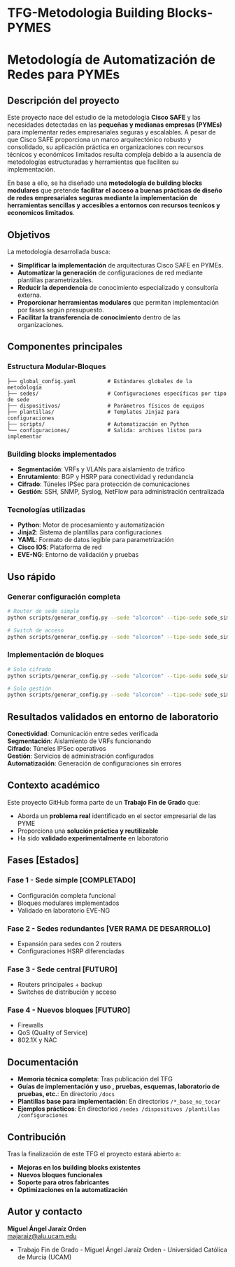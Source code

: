# TFG-Metodologia Building Blocks-PYMES
# Metodología de Automatización de Redes para PYMEs

## Descripción del proyecto

Este proyecto nace del estudio de la metodología **Cisco SAFE** y las necesidades detectadas en las **pequeñas y medianas empresas (PYMEs)** para implementar redes empresariales seguras y escalables.
A pesar de que Cisco SAFE proporciona un marco arquitectónico robusto  y consolidado, su aplicación práctica en organizaciones con recursos técnicos y económicos limitados resulta compleja debido a la ausencia de metodologías estructuradas y herramientas que faciliten su implementación.

En base a ello, se ha diseñado una **metodología de building blocks modulares** que pretende **facilitar el acceso a buenas prácticas de diseño de redes empresariales seguras mediante la implementación de herramientas sencillas y accesibles a entornos con recursos tecnicos y economicos limitados**.

## Objetivos

La metodología desarrollada busca:

- **Simplificar la implementación** de arquitecturas Cisco SAFE en PYMEs.
- **Automatizar la generación** de configuraciones de red mediante plantillas parametrizables.
- **Reducir la dependencia** de conocimiento especializado y consultoría externa.
- **Proporcionar herramientas modulares** que permitan implementación por fases según presupuesto.
- **Facilitar la transferencia de conocimiento** dentro de las organizaciones.

## Componentes principales

### Estructura Modular-Bloques
```
├── global_config.yaml          # Estándares globales de la metodología
├── sedes/                      # Configuraciones específicas por tipo de sede
├── dispositivos/               # Parámetros físicos de equipos
├── plantillas/                 # Templates Jinja2 para configuraciones
├── scripts/                    # Automatización en Python
└── configuraciones/            # Salida: archivos listos para implementar
```

### Building blocks implementados

- **Segmentación**: VRFs y VLANs para aislamiento de tráfico
- **Enrutamiento**: BGP y HSRP para conectividad y redundancia
- **Cifrado**: Túneles IPSec para protección de comunicaciones
- **Gestión**: SSH, SNMP, Syslog, NetFlow para administración centralizada

### Tecnologías utilizadas

- **Python**: Motor de procesamiento y automatización
- **Jinja2**: Sistema de plantillas para configuraciones
- **YAML**: Formato de datos legible para parametrización
- **Cisco IOS**: Plataforma de red 
- **EVE-NG**: Entorno de validación y pruebas

## Uso rápido

### Generar configuración completa
```bash
# Router de sede simple
python scripts/generar_config.py --sede "alcorcon" --tipo-sede sede_simple --dispositivo router_simple

# Switch de acceso
python scripts/generar_config.py --sede "alcorcon" --tipo-sede sede_simple --dispositivo switch_acceso_simple
```

### Implementación de bloques 
```bash
# Solo cifrado
python scripts/generar_config.py --sede "alcorcon" --tipo-sede sede_simple --dispositivo router_simple --bloque-cifrado

# Solo gestión
python scripts/generar_config.py --sede "alcorcon" --tipo-sede sede_simple --dispositivo router_simple --bloque-gestion
```

## Resultados validados en entorno de laboratorio

**Conectividad**: Comunicación entre sedes verificada  
**Segmentación**: Aislamiento de VRFs funcionando  
**Cifrado**: Túneles IPSec operativos  
**Gestión**: Servicios de administración configurados  
**Automatización**: Generación de configuraciones sin errores  

## Contexto académico

Este proyecto GitHub forma parte de un **Trabajo Fin de Grado** que:

- Aborda un **problema real** identificado en el sector empresarial de las PYME
- Proporciona una **solución práctica y reutilizable** 
- Ha sido **validado experimentalmente** en laboratorio

## Fases [Estados]

### Fase 1 - Sede simple [COMPLETADO]
- Configuración completa funcional
- Bloques modulares implementados
- Validado en laboratorio EVE-NG

### Fase 2 - Sedes redundantes [VER RAMA DE DESARROLLO]
- Expansión para sedes con 2 routers
- Configuraciones HSRP diferenciadas

### Fase 3 - Sede central [FUTURO]
- Routers principales + backup
- Switches de distribución y acceso

### Fase 4 - Nuevos bloques [FUTURO]
- Firewalls
- QoS (Quality of Service)
- 802.1X y NAC

## Documentación

- **Memoria técnica completa**: Tras publicación del TFG
- **Guías de implementación y uso , pruebas, esquemas, laboratorio de pruebas, etc.**: En directorio `/docs`
- **Plantillas base para implementación**: En directorios `/*_base_no_tocar`
- **Ejemplos prácticos**: En directorios `/sedes /dispositivos /plantillas /configuraciones`

## Contribución

Tras la finalización de este TFG el proyecto estará abierto a:
- **Mejoras en los building blocks existentes**
- **Nuevos bloques funcionales**
- **Soporte para otros fabricantes**
- **Optimizaciones en la automatización**


## Autor y contacto

**Miguel Ángel Jaraíz Orden**  
majaraiz@alu.ucam.edu  

- Trabajo Fin de Grado - Miguel Ángel Jaraíz Orden - Universidad Católica de Murcia (UCAM)
